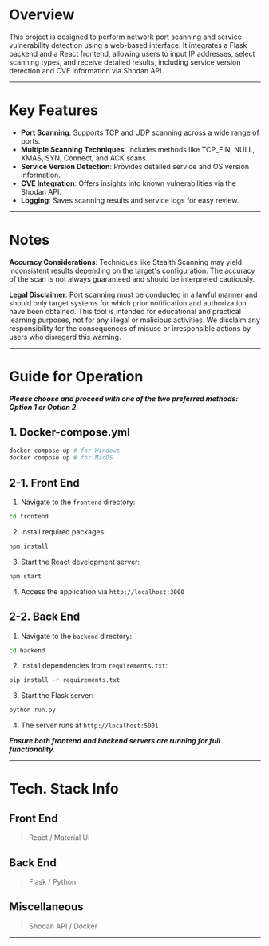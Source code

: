 # Overview

This project is designed to perform network port scanning and service vulnerability detection using a web-based interface. It integrates a Flask backend and a React frontend, allowing users to input IP addresses, select scanning types, and receive detailed results, including service version detection and CVE information via Shodan API.

---

# Key Features

- **Port Scanning**: Supports TCP and UDP scanning across a wide range of ports.
- **Multiple Scanning Techniques**: Includes methods like TCP_FIN, NULL, XMAS, SYN, Connect, and ACK scans.
- **Service Version Detection**: Provides detailed service and OS version information.
- **CVE Integration**: Offers insights into known vulnerabilities via the Shodan API.
- **Logging**: Saves scanning results and service logs for easy review.

---

# Notes

**Accuracy Considerations**: Techniques like Stealth Scanning may yield inconsistent results depending on the target's configuration. The accuracy of the scan is not always guaranteed and should be interpreted cautiously.

**Legal Disclaimer**: Port scanning must be conducted in a lawful manner and should only target systems for which prior notification and authorization have been obtained. This tool is intended for educational and practical learning purposes, not for any illegal or malicious activities. We disclaim any responsibility for the consequences of misuse or irresponsible actions by users who disregard this warning.

---

# Guide for Operation

***Please choose and proceed with one of the two preferred methods: Option 1 or Option 2.***

## 1. Docker-compose.yml

```bash
docker-compose up # for Windows
docker compose up # for MacOS
```

## 2-1. Front End

1. Navigate to the `frontend` directory:

```bash
cd frontend
```

2. Install required packages:

```bash
npm install
```

3. Start the React development server:

```bash
npm start
```

4. Access the application via `http://localhost:3000`

## 2-2. Back End

1. Navigate to the `backend` directory:

```bash
cd backend
```

2. Install dependencies from `requirements.txt`:

```bash
pip install -r requirements.txt
```

3. Start the Flask server:

```bash
python run.py
```

4. The server runs at `http://localhost:5001`
 
***Ensure both frontend and backend servers are running for full functionality.***

---

# Tech. Stack Info

## Front End

> React / Material UI

## Back End

> Flask / Python

## Miscellaneous

> Shodan API / Docker

---
